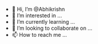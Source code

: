 - 👋 Hi, I’m @Abhikrishn
- 👀 I’m interested in ...
- 🌱 I’m currently learning ...
- 💞️ I’m looking to collaborate on ...
- 📫 How to reach me ...

<!---
Abhikrishn/Abhikrishn is a ✨ special ✨ repository because its `README.md` (this file) appears on your GitHub profile.
You can click the Preview link to take a look at your changes.
--->
